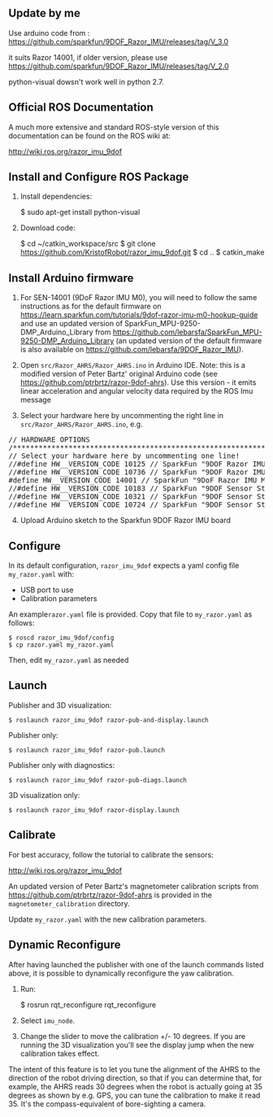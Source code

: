 Update by me
------------------------
Use arduino code from : 
https://github.com/sparkfun/9DOF_Razor_IMU/releases/tag/V_3.0

it suits Razor 14001, if older version, please use 
https://github.com/sparkfun/9DOF_Razor_IMU/releases/tag/V_2.0

python-visual dowsn't work well in python 2.7.




Official ROS Documentation
--------------------------
A much more extensive and standard ROS-style version of this documentation can be found on the ROS wiki at:

http://wiki.ros.org/razor_imu_9dof


Install and Configure ROS Package
---------------------------------
1) Install dependencies:

	$ sudo apt-get install python-visual

2) Download code:

	$ cd ~/catkin_workspace/src
	$ git clone https://github.com/KristofRobot/razor_imu_9dof.git
	$ cd ..
	$ catkin_make


Install Arduino firmware
-------------------------
1) For SEN-14001 (9DoF Razor IMU M0), you will need to follow the same instructions as for the default firmware on https://learn.sparkfun.com/tutorials/9dof-razor-imu-m0-hookup-guide and use an updated version of SparkFun_MPU-9250-DMP_Arduino_Library from https://github.com/lebarsfa/SparkFun_MPU-9250-DMP_Arduino_Library (an updated version of the default firmware is also available on https://github.com/lebarsfa/9DOF_Razor_IMU).

2) Open ``src/Razor_AHRS/Razor_AHRS.ino`` in Arduino IDE. Note: this is a modified version
of Peter Bartz' original Arduino code (see https://github.com/ptrbrtz/razor-9dof-ahrs). 
Use this version - it emits linear acceleration and angular velocity data required by the ROS Imu message

3) Select your hardware here by uncommenting the right line in ``src/Razor_AHRS/Razor_AHRS.ino``, e.g.

<pre>
// HARDWARE OPTIONS
/*****************************************************************/
// Select your hardware here by uncommenting one line!
//#define HW__VERSION_CODE 10125 // SparkFun "9DOF Razor IMU" version "SEN-10125" (HMC5843 magnetometer)
//#define HW__VERSION_CODE 10736 // SparkFun "9DOF Razor IMU" version "SEN-10736" (HMC5883L magnetometer)
#define HW__VERSION_CODE 14001 // SparkFun "9DoF Razor IMU M0" version "SEN-14001"
//#define HW__VERSION_CODE 10183 // SparkFun "9DOF Sensor Stick" version "SEN-10183" (HMC5843 magnetometer)
//#define HW__VERSION_CODE 10321 // SparkFun "9DOF Sensor Stick" version "SEN-10321" (HMC5843 magnetometer)
//#define HW__VERSION_CODE 10724 // SparkFun "9DOF Sensor Stick" version "SEN-10724" (HMC5883L magnetometer)
</pre>

4) Upload Arduino sketch to the Sparkfun 9DOF Razor IMU board


Configure
---------
In its default configuration, ``razor_imu_9dof`` expects a yaml config file ``my_razor.yaml`` with:
* USB port to use
* Calibration parameters

An example``razor.yaml`` file is provided.
Copy that file to ``my_razor.yaml`` as follows:

    $ roscd razor_imu_9dof/config
    $ cp razor.yaml my_razor.yaml

Then, edit ``my_razor.yaml`` as needed

Launch
------
Publisher and 3D visualization:

	$ roslaunch razor_imu_9dof razor-pub-and-display.launch

Publisher only:

	$ roslaunch razor_imu_9dof razor-pub.launch

Publisher only with diagnostics:

	$ roslaunch razor_imu_9dof razor-pub-diags.launch

3D visualization only:

	$ roslaunch razor_imu_9dof razor-display.launch


Calibrate
---------
For best accuracy, follow the tutorial to calibrate the sensors:

http://wiki.ros.org/razor_imu_9dof

An updated version of Peter Bartz's magnetometer calibration scripts from https://github.com/ptrbrtz/razor-9dof-ahrs is provided in the ``magnetometer_calibration`` directory.

Update ``my_razor.yaml`` with the new calibration parameters.

Dynamic Reconfigure
-------------------
After having launched the publisher with one of the launch commands listed above, 
it is possible to dynamically reconfigure the yaw calibration.

1) Run:

    $ rosrun rqt_reconfigure rqt_reconfigure 
    
2) Select ``imu_node``. 

3) Change the slider to move the calibration +/- 10 degrees. 
If you are running the 3D visualization you'll see the display jump when the new calibration takes effect.

The intent of this feature is to let you tune the alignment of the AHRS to the direction of the robot driving direction, so that if you can determine that, for example, the AHRS reads 30 degrees when the robot is actually going at 35 degrees as shown by e.g. GPS, you can tune the calibration to make it read 35. It's the compass-equivalent of bore-sighting a camera.
